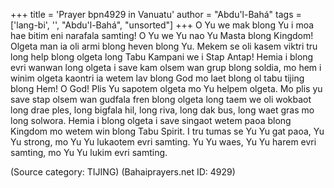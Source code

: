 +++
title = 'Prayer bpn4929 in Vanuatu'
author = "Abdu'l-Bahá"
tags = ['lang-bi', '', "Abdu'l-Bahá", "unsorted"]
+++
O Yu we mak blong Yu i moa hae bitim eni narafala samting!  O Yu we Yu nao Yu Masta blong Kingdom!   Olgeta man ia oli armi blong heven blong Yu.  Mekem se oli kasem viktri tru long help blong olgeta long Tabu Kampani we i Stap Antap!  Hemia i blong evri wanwan long olgeta i save kam olsem wan grup blong soldia, mo hem i winim olgeta kaontri ia wetem lav blong God mo laet blong ol tabu tijing blong Hem!
	O God!  Plis Yu sapotem olgeta mo Yu helpem olgeta.  Mo plis yu save stap olsem wan gudfala fren blong olgeta long  taem  we oli wokbaot long drae ples, long bigfala hil, long riva, long dak bus, long waet gras mo long solwora.  Hemia i blong olgeta i save singaot wetem paoa blong Kingdom mo wetem win blong Tabu Spirit.
I tru tumas se Yu Yu gat paoa, Yu Yu strong, mo Yu Yu lukaotem evri samting.  Yu Yu waes, Yu Yu harem evri samting, mo Yu Yu lukim evri samting.

(Source category: TIJING)
(Bahaiprayers.net ID: 4929)
